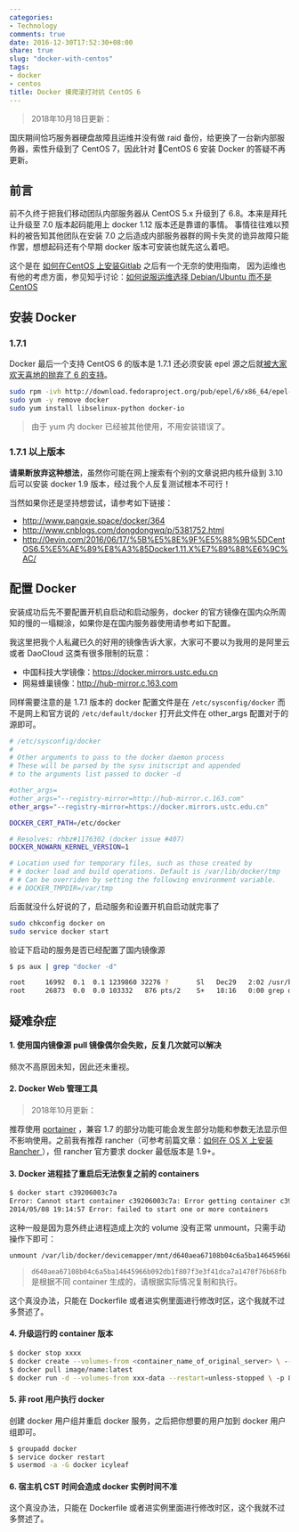 ```yaml
---
categories:
- Technology
comments: true
date: 2016-12-30T17:52:30+08:00
share: true
slug: "docker-with-centos"
tags:
- docker
- centos
title: Docker 摸爬滚打对抗 CentOS 6
---
```


> 2018年10月18日更新：

国庆期间恰巧服务器硬盘故障且运维并没有做 raid 备份，给更换了一台新内部服务器，索性升级到了 CentOS 7，因此针对 CentOS 6 安装 Docker 的答疑不再更新。

## 前言

前不久终于把我们移动团队内部服务器从 CentOS 5.x 升级到了 6.8。本来是拜托让升级至 7.0 版本起码能用上 docker 1.12 版本还是靠谱的事情。
事情往往难以预料的被告知其他团队在安装 7.0 之后造成内部服务器群的网卡失灵的诡异故障只能作罢，想想起码还有个早期 docker 版本可安装也就先这么着吧。

这个是在 [如何在CentOS 上安装Gitlab](http://icyleaf.com/2013/09/how-to-install-gitlab-on-centos/) 之后有一个无奈的使用指南，
因为运维也有他的考虑方面，参见知乎讨论：[如何说服运维选择 Debian/Ubuntu 而不是 CentOS](https://www.zhihu.com/question/29191794)

## 安装 Docker

### 1.7.1

Docker 最后一个支持 CentOS 6 的版本是 1.7.1 还必须安装 epel 源之后就[被大家欢天喜地的抛弃了 6 的支持](https://github.com/docker/docker/issues/14365)。

```bash
sudo rpm -ivh http://download.fedoraproject.org/pub/epel/6/x86_64/epel-release-6-8.noarch.rpm
sudo yum -y remove docker
sudo yum install libselinux-python docker-io
```

> 由于 yum 内 docker 已经被其他使用，不用安装错误了。

### 1.7.1 以上版本

**请果断放弃这种想法**，虽然你可能在网上搜索有个别的文章说把内核升级到 3.10 后可以安装 docker 1.9 版本，经过我个人反复测试根本不可行！

当然如果你还是坚持想尝试，请参考如下链接：

- http://www.pangxie.space/docker/364
- http://www.cnblogs.com/dongdongwq/p/5381752.html
- http://0evin.com/2016/06/17/%5B%E5%8E%9F%E5%88%9B%5DCentOS6.5%E5%AE%89%E8%A3%85Docker1.11.X%E7%89%88%E6%9C%AC/

## 配置 Docker

安装成功后先不要配置开机自启动和启动服务，docker 的官方镜像在国内众所周知的慢的一塌糊涂，如果你是在国内服务器使用请参考如下配置。

我这里把我个人私藏已久的好用的镜像告诉大家，大家可不要以为我用的是阿里云或者 DaoCloud 这类有很多限制的玩意：

- 中国科技大学镜像：https://docker.mirrors.ustc.edu.cn
- 网易蜂巢镜像：http://hub-mirror.c.163.com

同样需要注意的是 1.7.1 版本的 docker 配置文件是在 `/etc/sysconfig/docker` 而不是网上和官方说的 `/etc/default/docker` 打开此文件在 other_args 配置对于的源即可。

```bash
# /etc/sysconfig/docker
#
# Other arguments to pass to the docker daemon process
# These will be parsed by the sysv initscript and appended
# to the arguments list passed to docker -d

#other_args=
#other_args="--registry-mirror=http://hub-mirror.c.163.com"
other_args="--registry-mirror=https://docker.mirrors.ustc.edu.cn"

DOCKER_CERT_PATH=/etc/docker

# Resolves: rhbz#1176302 (docker issue #407)
DOCKER_NOWARN_KERNEL_VERSION=1

# Location used for temporary files, such as those created by
# # docker load and build operations. Default is /var/lib/docker/tmp
# # Can be overriden by setting the following environment variable.
# # DOCKER_TMPDIR=/var/tmp
```

后面就没什么好说的了，启动服务和设置开机自启动就完事了

```bash
sudo chkconfig docker on
sudo service docker start
```

验证下启动的服务是否已经配置了国内镜像源

```bash
$ ps aux | grep "docker -d"

root     16992  0.1  0.1 1239860 32276 ?       Sl   Dec29   2:02 /usr/bin/docker -d --registry-mirror=https://docker.mirrors.ustc.edu.cn
root     26873  0.0  0.0 103332   876 pts/2    S+   18:16   0:00 grep docker -d
```

## 疑难杂症

#### 1. 使用国内镜像源 pull 镜像偶尔会失败，反复几次就可以解决

频次不高原因未知，因此还未重视。

#### 2. Docker Web 管理工具

> 2018年10月更新：

推荐使用 [portainer](https://github.com/portainer/portainer) ，兼容 1.7 的部分功能可能会发生部分功能和参数无法显示但不影响使用。之前我有推荐 rancher（可参考前篇文章：[如何在 OS X 上安装 Rancher
](http://icyleaf.com/2016/08/how-to-install-rancher-on-osx/)），但 rancher 官方要求 docker 最低版本是 1.9+。

#### 3. Docker 进程挂了重启后无法恢复之前的 containers

```bash
$ docker start c39206003c7a
Error: Cannot start container c39206003c7a: Error getting container c39206003c7ae8992a554a9ac2ea130327fc4af1b2c389656c34baf9a56c84b5 from driver devicemapper: Error mounting '/dev/mapper/docker-253:0-267081-c39206003c7ae8992a554a9ac2ea130327fc4af1b2c389656c34baf9a56c84b5' on '/var/lib/docker/devicemapper/mnt/c39206003c7ae8992a554a9ac2ea130327fc4af1b2c389656c34baf9a56c84b5': device or resource busy
2014/05/08 19:14:57 Error: failed to start one or more containers
```

这种一般是因为意外终止进程造成上次的 volume 没有正常 unmount，只需手动操作下即可：

```bash
unmount /var/lib/docker/devicemapper/mnt/d640aea67108b04c6a5ba14645966b092db1f807f3e3f41dca7a1470f76b68fb
```

> `d640aea67108b04c6a5ba14645966b092db1f807f3e3f41dca7a1470f76b68fb` 是根据不同 container 生成的，请根据实际情况复制和执行。

这个真没办法，只能在 Dockerfile 或者进实例里面进行修改时区，这个我就不过多赘述了。

#### 4. 升级运行的 container 版本

```bash
$ docker stop xxxx
$ docker create --volumes-from <container_name_of_original_server> \ --name xxx-data image/name:<tag_of_previous_rancher_server>
$ docker pull image/name:latest
$ docker run -d --volumes-from xxx-data --restart=unless-stopped \ -p 8080:8080 image/namel.:latest
```

#### 5. 非 root 用户执行 docker

创建 docker 用户组并重启 docker 服务，之后把你想要的用户加到 docker 用户组即可。

```bash
$ groupadd docker
$ service docker restart
$ usermod -a -G docker icyleaf
```

#### 6. 宿主机 CST 时间会造成 docker 实例时间不准

这个真没办法，只能在 Dockerfile 或者进实例里面进行修改时区，这个我就不过多赘述了。
